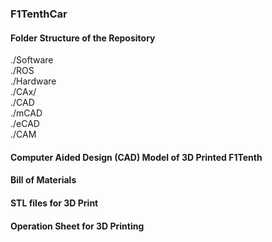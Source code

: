 ### F1TenthCar

#### Folder Structure of the Repository
./Software  
  ./ROS  
./Hardware  
  ./CAx/  
    ./CAD  
      ./mCAD  
      ./eCAD  
    ./CAM  

#### Computer Aided Design (CAD) Model of 3D Printed F1Tenth

#### Bill of Materials

#### STL files for 3D Print

#### Operation Sheet for 3D Printing
